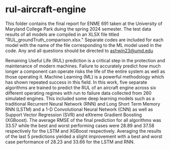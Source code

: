# rul-aircraft-engine
This folder contains the final report for ENME 691 taken at the University of Maryland College Park duing the spring 2024 semester.
The test data results of all models are compiled in an XLSX file titled "RUL_groundTruth_comparison.xlsx." Separate codes are included for each model with the name of the file corresponding to the ML model used in the code.
Any and all questions should be directed to ashwin23@umd.edu



Remaining Useful Life (RUL) prediction is a critical step in the protection and maintenance of modern machines. Failure to accurately predict how much longer a component can operate risks the life of the entire system as well as those operating it. Machine Learning (ML) is a powerful methodology which has shown repeated success in this field. In this work, five separate algorithms are trained to predict the RUL of an aircraft engine across six different operating regimes with run to failure data collected from 260 simulated engines. This included some deep learning models such as a traditional Recurrent Neural Network (RNN) and Long Short Term Memory RNN (LSTM) and a 1-D Convolutional Neural Network (CNN) as well as Support Vector Regression (SVR) and eXtreme Gradient Boosting (XGBoost). The average RMSE of the final prediction for all algorithms was 33.57 while the best and worst performing cases were 28.89 and 37.58 respectively for the LSTM and XGBoost respectively. Averaging the results of the last 5 predictions yielded a slight improvement with a best and worst case performance of 28.23 and 33.66 for the LSTM and RNN.
